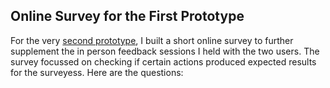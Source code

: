 ## Online Survey for the First Prototype

For the very [second prototype](https://github.com/iamastic/CrowBox2.0/blob/main/Project%20Documentation/Ideation/The%20Website/Second%20Prototype%20(Interactive).md), I built a short online survey to further supplement the in person feedback sessions I held with the two users. The survey focussed on checking if certain actions produced expected results for the surveyess. Here are the questions: 

